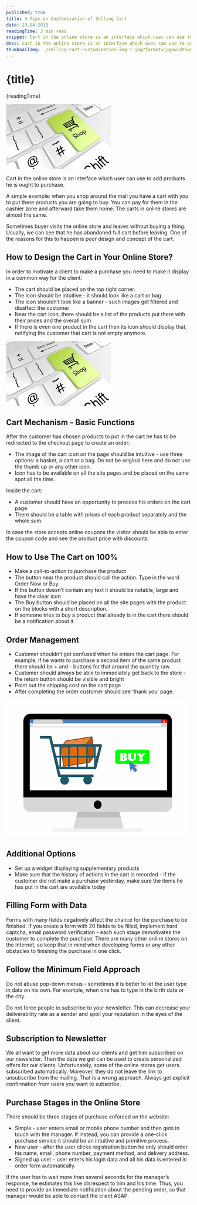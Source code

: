 ```yaml
---
published: true
title: X Tips on Customization of Selling Cart
date: 19.04.2019
readingTime: 3 min read
snippet: Cart in the online store is an interface which user can use to add products he is ought to purchase.
desc: Cart in the online store is an interface which user can use to add products he is ought to purchase.
thumbnailImg: ./selling-cart-customization-img-1.jpg?format=jpg&width=880
---
```


# {title}

{readingTime}

![X Tips on Customization of Selling Cart](./selling-cart-customization-img-1.jpg?format=webp;jpg;png;avif&srcset&width=880)

Cart in the online store is an interface which user can use to add products he is ought to purchase.

A simple example: when you shop around the mall you have a cart with you to put there products you are going to buy. You can pay for them in the cashier zone and afterward take them home. The carts in online stores are almost the same.

Sometimes buyer visits the online store and leaves without buying a thing. Usually, we can see that he has abandoned full cart before leaving. One of the reasons for this to happen is poor design and concept of the cart.

## How to Design the Cart in Your Online Store?

In order to motivate a client to make a purchase you need to make it display in a common way for the client:

- The cart should be placed on the top right corner.
- The icon should be intuitive - it should look like a cart or bag
- The icon shouldn’t look like a banner - such images get filtered and disaffect the customer
- Near the cart icon, there should be a list of the products put there with their prices and the overall sum
- If there is even one product in the cart then its icon should display that, notifying the customer that cart is not empty anymore.

![X Tips on Customization of Selling Cart](./selling-cart-customization-img-1.jpg?format=webp;jpg;png;avif&srcset&width=880)

## Cart Mechanism - Basic Functions

After the customer has chosen products to put in the cart he has to be redirected to the checkout page to create an order:

- The image of the cart icon on the page should be intuitive - use three options: a basket, a cart or a bag. Do not be original here and do not use the thumb up or any other icon.
- Icon has to be available on all the site pages and be placed on the same spot all the time.

Inside the cart:

- A customer should have an opportunity to process his orders on the cart page.
- There should be a table with prices of each product separately and the whole sum.

In case the store accepts online coupons the visitor should be able to enter the coupon code and see the product price with discounts.

## How to Use The Cart on 100%

- Make a call-to-action to purchase the product
- The button near the product should call the action. Type in the word Order Now or Buy.
- If the button doesn’t contain any text it should be notable, large and have the clear icon
- The Buy button should be placed on all the site pages with the product on the blocks with a short description.
- If someone tries to buy a product that already is in the cart there should be a notification about it.

## Order Management

- Customer shouldn’t get confused when he enters the cart page. For example, if he wants to purchase a second item of the same product there should be + and - buttons for that around the quantity raw.
- Customer should always be able to immediately get back to the store - the return button should be visible and bright
- Point out the shipping cost on the cart page
- After completing the order customer should see ‘thank you’ page.

![X Tips on Customization of Selling Cart](./selling-cart-customization-img-2.jpg?format=webp;jpg;png;avif&srcset&width=880)

## Additional Options

- Set up a widget displaying supplementary products
- Make sure that the history of actions in the cart is recorded - if the customer did not make a purchase yesterday, make sure the items he has put in the cart are available today

## Filling Form with Data

Forms with many fields negatively affect the chance for the purchase to be finished. If you create a form with 20 fields to be filled, implement hard captcha, email password verification - each such stage demotivates the customer to complete the purchase. There are many other online stores on the Internet, so keep that in mind when developing forms or any other obstacles to finishing the purchase in one click.

## Follow the Minimum Field Approach

Do not abuse pop-down menus - sometimes it is better to let the user type in data on his own. For example, when one has to type in the birth date or the city.

Do not force people to subscribe to your newsletter. This can decrease your deliverability rate as a sender and spoil your reputation in the eyes of the client.

## Subscription to Newsletter

We all want to get more data about our clients and get him subscribed on our newsletter. Then the data we get can be used to create personalized offers for our clients. Unfortunately, some of the online stores get users subscribed automatically. Moreover, they do not leave the link to unsubscribe from the mailing. That is a wrong approach. Always get explicit confirmation from users you want to subscribe.

## Purchase Stages in the Online Store

There should be three stages of purchase enforced on the website:

- Simple - user enters email or mobile phone number and then gets in touch with the manager. If instead, you can provide a one-click purchase service it should be an intuitive and primitive process.
- New user - after the user clicks registration button he only should enter his name, email, phone number, payment method, and delivery address.
- Signed up user - user enters his login data and all his data is entered in order form automatically.

If the user has to wait more than several seconds for the manager’s response, he estimates this like disrespect to him and his time. Thus, you need to provide an immediate notification about the pending order, so that manager would be able to contact the client ASAP.
